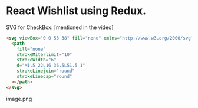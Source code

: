 # React Wishlist using Redux.

SVG for CheckBox: [mentioned in the video]

```html
<svg viewBox="0 0 53 38" fill="none" xmlns="http://www.w3.org/2000/svg">
  <path
    fill="none"
    strokeMiterlimit="10"
    strokeWidth="6"
    d="M1.5 22L16 36.5L51.5 1"
    strokeLinejoin="round"
    strokeLinecap="round"
  ></path>
</svg>
```

image.png
